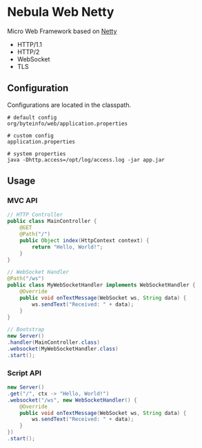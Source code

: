 Nebula Web Netty
================

Micro Web Framework based on [Netty](https://github.com/netty/netty)

* HTTP/1.1
* HTTP/2
* WebSocket
* TLS


Configuration
-------------

Configurations are located in the classpath.
```
# default config
org/byteinfo/web/application.properties

# custom config
application.properties

# system properties
java -Dhttp.access=/opt/log/access.log -jar app.jar
```


Usage
-----

### MVC API
```java
// HTTP Controller
public class MainController {
	@GET
	@Path("/")
	public Object index(HttpContext context) {
		return "Hello, World!";
	}
}

// WebSocket Handler 
@Path("/ws")
public class MyWebSocketHandler implements WebSocketHandler {
	@Override
	public void onTextMessage(WebSocket ws, String data) {
		ws.sendText("Received: " + data);
	}
}

// Bootstrap
new Server()
.handler(MainController.class)
.websocket(MyWebSocketHandler.class)
.start();
```

### Script API
```java
new Server()
.get("/", ctx -> "Hello, World!")
.websocket("/ws", new WebSocketHandler() {
    @Override
    public void onTextMessage(WebSocket ws, String data) {
        ws.sendText("Received: " + data);
    }
})
.start();
```
